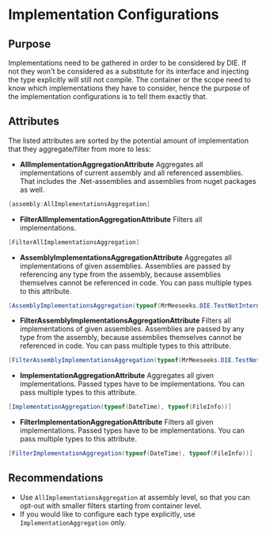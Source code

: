 # Implementation Configurations

## Purpose

Implementations need to be gathered in order to be considered by DIE. If not they won't be considered as a substitute for its interface and injecting the type explicitly will still not compile. The container or the scope need to know which implementations they have to consider, hence the purpose of the implementation configurations is to tell them exactly that.

## Attributes
The listed attributes are sorted by the potential amount of implementation that they aggregate/filter from more to less:

- **AllImplementationAggregationAttribute** Aggregates all implementations of current assembly and all referenced assemblies. That includes the .Net-assemblies and assemblies from nuget packages as well.
```csharp
[assembly:AllImplementationsAggregation]
```
- **FilterAllImplementationAggregationAttribute** Filters all implementations.
  
```csharp
[FilterAllImplementationsAggregation]
```
- **AssemblyImplementationsAggregationAttribute** Aggregates all implementations of given assemblies. Assemblies are passed by referencing any type from the assembly, because assemblies themselves cannot be referenced in code. You can pass multiple types to this attribute.
```csharp
[AssemblyImplementationsAggregation(typeof(MrMeeseeks.DIE.TestNotInternalsVisibleToChild.AssemblyInfo))]
```
- **FilterAssemblyImplementationsAggregationAttribute** Filters all implementations of given assemblies. Assemblies are passed by any type from the assembly, because assemblies themselves cannot be referenced in code. You can pass multiple types to this attribute.
```csharp
[FilterAssemblyImplementationsAggregation(typeof(MrMeeseeks.DIE.TestNotInternalsVisibleToChild.AssemblyInfo))]
```
- **ImplementationAggregationAttribute** Aggregates all given implementations. Passed types have to be implementations. You can pass multiple types to this attribute.
```csharp
[ImplementationAggregation(typeof(DateTime), typeof(FileInfo))]
```
- **FilterImplementationAggregationAttribute** Filters all given implementations. Passed types have to be implementations. You can pass multiple types to this attribute.
```csharp
[FilterImplementationAggregation(typeof(DateTime), typeof(FileInfo))]
```

## Recommendations

- Use `AllImplementationsAggregation` at assembly level, so that you can opt-out with smaller filters starting from container level.
- If you would like to configure each type explicitly, use `ImplementationAggregation` only.